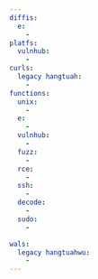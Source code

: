 ```yaml
---
diffis:
  e:
    -
platfs:
  vulnhub:
    -
curls:
  legacy hangtuah:
    -
functions:
  unix:
    -
  e:
    -
  vulnhub:
    -
  fuzz:
    -
  rce:
    -
  ssh:
    -
  decode:
    -
  sudo:
    -

wals:
  legacy hangtuahwu:
    -
---
```

